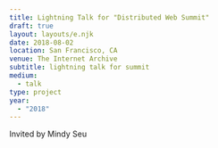 ```yaml
---
title: Lightning Talk for "Distributed Web Summit"
draft: true
layout: layouts/e.njk
date: 2018-08-02
location: San Francisco, CA
venue: The Internet Archive
subtitle: lightning talk for summit
medium:
  - talk
type: project
year:
  - "2018"
---
```


Invited by Mindy Seu
